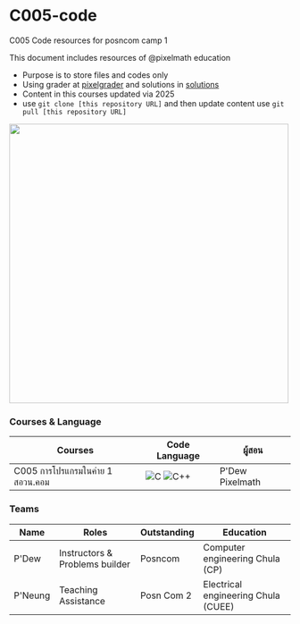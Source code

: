 # C005-code
C005 Code resources for posncom camp 1

This document includes resources of @pixelmath education
- Purpose is to store files and codes only
- Using grader at [pixelgrader](https:/pixelgrader.com) and solutions in [solutions](https://github.com/Pixelmath-Academy/Pixelgrader-Codes)
- Content in this courses updated via 2025
- use ```git clone [this repository URL]``` and then update content use ```git pull [this repository URL]```

<img src="https://pixelmathschool.com/wp-content/uploads/2025/03/C005.png" width="500">

### Courses & Language
| Courses | Code Language | ผู้สอน |
| --- | --- | --- |
| C005 การโปรแกรมในค่าย 1 สอวน.คอม | ![C](https://img.shields.io/badge/C-00599C?style=for-the-badge&logo=c&logoColor=white) ![C++](https://img.shields.io/badge/C++-00599C?style=for-the-badge&logo=c%2B%2B&logoColor=white) | P'Dew Pixelmath |

### Teams
| Name | Roles | Outstanding | Education|
| --- | --- | --- | --- |
| P'Dew | Instructors & Problems builder | Posncom | Computer engineering Chula (CP) |
| P'Neung | Teaching Assistance | Posn Com 2 | Electrical engineering Chula (CUEE) |
